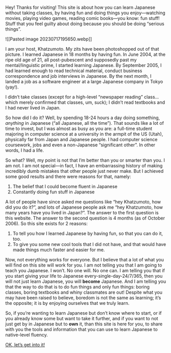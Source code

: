 Hey! Thanks for visiting! This site is about how you can learn Japanese without taking classes, by having fun and doing things you enjoy—watching movies, playing video games, reading comic books—you know: fun stuff! Stuff that you feel guilty about doing because you should be doing “serious things”.

![[Pasted image 20230717195650.webp]]

I am your host, Khatzumoto. My zits have been photoshopped out of that picture. I learned Japanese in 18 months by having fun. In June 2004, at the ripe old age of 21, all post-pubescent and supposedly past my mental/linguistic prime, I started learning Japanese. By September 2005, I had learned enough to read technical material, conduct business correspondence and job interviews in Japanese. By the next month, I landed a job as a software engineer at a large Japanese company in Tokyo (yay!).

I didn’t take classes (except for a high-level “newspaper reading” class…which merely confirmed that classes, um, suck); I didn’t read textbooks and I had never lived in Japan.

So how did I do it? Well, by spending 18-24 hours a day doing something, _anything_ in Japanese (“all Japanese, all the time”). That sounds like a lot of time to invest, but I was almost as busy as you are: a full-time student majoring in computer science at a university in the armpit of the US (Utah), physically far from Japan and Japanese people. I had computer science coursework, jobs and even a non-Japanese “significant other”. In other words, I had a life.

So what? Well, my point is not that I’m better than you or smarter than you. I am not. I am not special—in fact, I have an embarrassing history of making incredibly dumb mistakes that other people just never make. But I achieved some good results and there were reasons for that, namely:

1. The belief that I could become fluent in Japanese  
2. Constantly doing fun stuff in Japanese

A lot of people have since asked me questions like “hey Khatzumoto, how did you do it?”, and lots of Japanese people ask me “hey Khatzumoto, how many years have you lived in Japan?”. The answer to the first question is this website. The answer to the second question is 4 months (as of October 2006). So this site exists for 2 reasons:

1. To tell you how I learned Japanese by having fun, so that you can do it, too.  
2. To give you some new cool tools that I did not have, and that would have made things much faster and easier for me.

Now, not everything works for everyone. But I believe that a lot of what you will find on this site will work for you. I am not telling you that I am going to teach you Japanese. I won’t. No one will. No one can. I am telling you that if you start giving your life to Japanese every-single-day-24/7/365, then you will not just learn Japanese, you will **become** Japanese. And I am telling you that the way to do that is to do fun things and only fun things: boring classes, boring textbooks and whiny classmates are out! Despite what you may have been raised to believe, boredom is not the same as learning; it’s the opposite; it is by enjoying ourselves that we truly learn.

So, if you’re wanting to learn Japanese but don’t know where to start, or if you already know some but want to take it further, and if you want to not just get by in Japanese but to **own** it, than this site is here for you, to share with you the tools and information that you can use to learn Japanese to native-level fluency.

[OK, let’s get into it!](./index.md)
